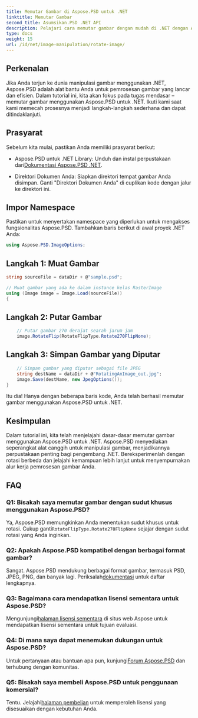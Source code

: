 ```yaml
---
title: Memutar Gambar di Aspose.PSD untuk .NET
linktitle: Memutar Gambar
second_title: Asumsikan.PSD .NET API
description: Pelajari cara memutar gambar dengan mudah di .NET dengan Aspose.PSD. Ikuti tutorial langkah demi langkah kami.
type: docs
weight: 15
url: /id/net/image-manipulation/rotate-image/
---
```

## Perkenalan

Jika Anda terjun ke dunia manipulasi gambar menggunakan .NET, Aspose.PSD adalah alat bantu Anda untuk pemrosesan gambar yang lancar dan efisien. Dalam tutorial ini, kita akan fokus pada tugas mendasar – memutar gambar menggunakan Aspose.PSD untuk .NET. Ikuti kami saat kami memecah prosesnya menjadi langkah-langkah sederhana dan dapat ditindaklanjuti.

## Prasyarat

Sebelum kita mulai, pastikan Anda memiliki prasyarat berikut:

-  Aspose.PSD untuk .NET Library: Unduh dan instal perpustakaan dari[Dokumentasi Aspose.PSD .NET](https://reference.aspose.com/psd/net/).

- Direktori Dokumen Anda: Siapkan direktori tempat gambar Anda disimpan. Ganti "Direktori Dokumen Anda" di cuplikan kode dengan jalur ke direktori ini.

## Impor Namespace

Pastikan untuk menyertakan namespace yang diperlukan untuk mengakses fungsionalitas Aspose.PSD. Tambahkan baris berikut di awal proyek .NET Anda:

```csharp
using Aspose.PSD.ImageOptions;
```

## Langkah 1: Muat Gambar

```csharp
string sourceFile = dataDir + @"sample.psd";

// Muat gambar yang ada ke dalam instance kelas RasterImage
using (Image image = Image.Load(sourceFile))
{
```

## Langkah 2: Putar Gambar

```csharp
    // Putar gambar 270 derajat searah jarum jam
    image.RotateFlip(RotateFlipType.Rotate270FlipNone);
```

## Langkah 3: Simpan Gambar yang Diputar

```csharp
    // Simpan gambar yang diputar sebagai file JPEG
    string destName = dataDir + @"RotatingAnImage_out.jpg";
    image.Save(destName, new JpegOptions());
}
```

Itu dia! Hanya dengan beberapa baris kode, Anda telah berhasil memutar gambar menggunakan Aspose.PSD untuk .NET.

## Kesimpulan

Dalam tutorial ini, kita telah menjelajahi dasar-dasar memutar gambar menggunakan Aspose.PSD untuk .NET. Aspose.PSD menyediakan seperangkat alat canggih untuk manipulasi gambar, menjadikannya perpustakaan penting bagi pengembang .NET. Bereksperimenlah dengan rotasi berbeda dan jelajahi kemampuan lebih lanjut untuk menyempurnakan alur kerja pemrosesan gambar Anda.

## FAQ

### Q1: Bisakah saya memutar gambar dengan sudut khusus menggunakan Aspose.PSD?

 Ya, Aspose.PSD memungkinkan Anda menentukan sudut khusus untuk rotasi. Cukup ganti`RotateFlipType.Rotate270FlipNone` sejajar dengan sudut rotasi yang Anda inginkan.

### Q2: Apakah Aspose.PSD kompatibel dengan berbagai format gambar?

 Sangat. Aspose.PSD mendukung berbagai format gambar, termasuk PSD, JPEG, PNG, dan banyak lagi. Periksalah[dokumentasi](https://reference.aspose.com/psd/net/) untuk daftar lengkapnya.

### Q3: Bagaimana cara mendapatkan lisensi sementara untuk Aspose.PSD?

 Mengunjungi[halaman lisensi sementara](https://purchase.aspose.com/temporary-license/) di situs web Aspose untuk mendapatkan lisensi sementara untuk tujuan evaluasi.

### Q4: Di mana saya dapat menemukan dukungan untuk Aspose.PSD?

 Untuk pertanyaan atau bantuan apa pun, kunjungi[Forum Aspose.PSD](https://forum.aspose.com/c/psd/34) dan terhubung dengan komunitas.

### Q5: Bisakah saya membeli Aspose.PSD untuk penggunaan komersial?

 Tentu. Jelajahi[halaman pembelian](https://purchase.aspose.com/buy) untuk memperoleh lisensi yang disesuaikan dengan kebutuhan Anda.